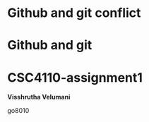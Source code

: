 
# Github and git conflict

# Github and git

# CSC4110-assignment1

**Visshrutha Velumani**

go8010
